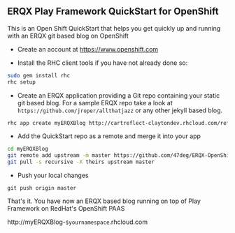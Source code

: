 ERQX Play Framework QuickStart for OpenShift
--------------------

This is an Open Shift QuickStart that helps you get quickly up and running with an ERQX git based blog on OpenShift

* Create an account at https://www.openshift.com

* Install the RHC client tools if you have not already done so:

```bash
sudo gem install rhc
rhc setup
```

* Create an ERQX application providing a Git repo containing your static git based blog.
For a sample ERQX repo take a look at `https://github.com/jroper/allthatjazz` or any other jekyll based blog.

```bash
rhc app create myERQXBlog http://cartreflect-claytondev.rhcloud.com/reflect?github=tyrcho/openshift-cartridge-play2 GIT_REPO_BLOG={your-git-repo-blog-backend}
```

* Add the QuickStart repo as a remote and merge it into your app

```bash
cd myERQXBlog
git remote add upstream -m master https://github.com/47deg/ERQX-OpenShift-QuickStart.git
git pull -s recursive -X theirs upstream master
```

* Push your local changes

```
git push origin master
```

That's it. You have now an ERQX based blog running on top of Play Framework on RedHat's OpenShift PAAS

http://myERQXBlog-`$yournamespace`.rhcloud.com
